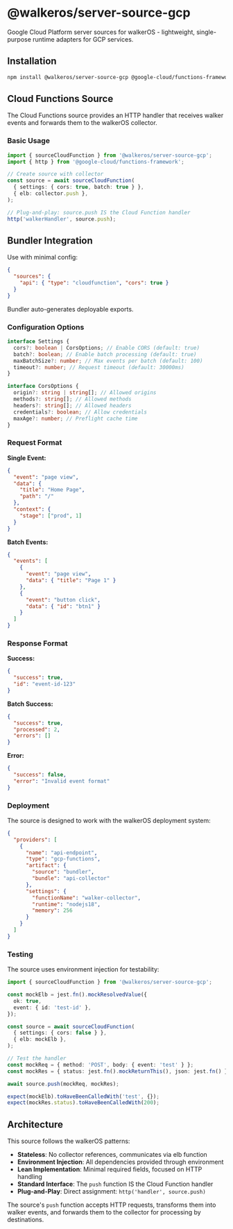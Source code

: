 # @walkeros/server-source-gcp

Google Cloud Platform server sources for walkerOS - lightweight, single-purpose
runtime adapters for GCP services.

## Installation

```bash
npm install @walkeros/server-source-gcp @google-cloud/functions-framework
```

## Cloud Functions Source

The Cloud Functions source provides an HTTP handler that receives walker events
and forwards them to the walkerOS collector.

### Basic Usage

```typescript
import { sourceCloudFunction } from '@walkeros/server-source-gcp';
import { http } from '@google-cloud/functions-framework';

// Create source with collector
const source = await sourceCloudFunction(
  { settings: { cors: true, batch: true } },
  { elb: collector.push },
);

// Plug-and-play: source.push IS the Cloud Function handler
http('walkerHandler', source.push);
```

## Bundler Integration

Use with minimal config:

```json
{
  "sources": {
    "api": { "type": "cloudfunction", "cors": true }
  }
}
```

Bundler auto-generates deployable exports.

### Configuration Options

```typescript
interface Settings {
  cors?: boolean | CorsOptions; // Enable CORS (default: true)
  batch?: boolean; // Enable batch processing (default: true)
  maxBatchSize?: number; // Max events per batch (default: 100)
  timeout?: number; // Request timeout (default: 30000ms)
}

interface CorsOptions {
  origin?: string | string[]; // Allowed origins
  methods?: string[]; // Allowed methods
  headers?: string[]; // Allowed headers
  credentials?: boolean; // Allow credentials
  maxAge?: number; // Preflight cache time
}
```

### Request Format

**Single Event:**

```json
{
  "event": "page view",
  "data": {
    "title": "Home Page",
    "path": "/"
  },
  "context": {
    "stage": ["prod", 1]
  }
}
```

**Batch Events:**

```json
{
  "events": [
    {
      "event": "page view",
      "data": { "title": "Page 1" }
    },
    {
      "event": "button click",
      "data": { "id": "btn1" }
    }
  ]
}
```

### Response Format

**Success:**

```json
{
  "success": true,
  "id": "event-id-123"
}
```

**Batch Success:**

```json
{
  "success": true,
  "processed": 2,
  "errors": []
}
```

**Error:**

```json
{
  "success": false,
  "error": "Invalid event format"
}
```

### Deployment

The source is designed to work with the walkerOS deployment system:

```json
{
  "providers": [
    {
      "name": "api-endpoint",
      "type": "gcp-functions",
      "artifact": {
        "source": "bundler",
        "bundle": "api-collector"
      },
      "settings": {
        "functionName": "walker-collector",
        "runtime": "nodejs18",
        "memory": 256
      }
    }
  ]
}
```

### Testing

The source uses environment injection for testability:

```typescript
import { sourceCloudFunction } from '@walkeros/server-source-gcp';

const mockElb = jest.fn().mockResolvedValue({
  ok: true,
  event: { id: 'test-id' },
});

const source = await sourceCloudFunction(
  { settings: { cors: false } },
  { elb: mockElb },
);

// Test the handler
const mockReq = { method: 'POST', body: { event: 'test' } };
const mockRes = { status: jest.fn().mockReturnThis(), json: jest.fn() };

await source.push(mockReq, mockRes);

expect(mockElb).toHaveBeenCalledWith('test', {});
expect(mockRes.status).toHaveBeenCalledWith(200);
```

## Architecture

This source follows the walkerOS patterns:

- **Stateless**: No collector references, communicates via elb function
- **Environment Injection**: All dependencies provided through environment
- **Lean Implementation**: Minimal required fields, focused on HTTP handling
- **Standard Interface**: The `push` function IS the Cloud Function handler
- **Plug-and-Play**: Direct assignment: `http('handler', source.push)`

The source's `push` function accepts HTTP requests, transforms them into walker
events, and forwards them to the collector for processing by destinations.
